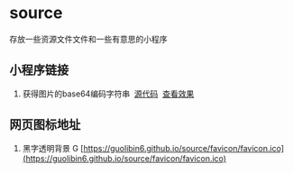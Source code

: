 # source

存放一些资源文件文件和一些有意思的小程序

## 小程序链接

1. 获得图片的base64编码字符串  [源代码](https://github.com/GuoLiBin6/source/blob/master/littleCode/imageToBase64.html)  [查看效果](https://guolibin6.github.io/source/littleCode/imageToBase64.html)

## 网页图标地址

1. 黑字透明背景 G  [https://guolibin6.github.io/source/favicon/favicon.ico](https://guolibin6.github.io/source/favicon/favicon.ico) 
